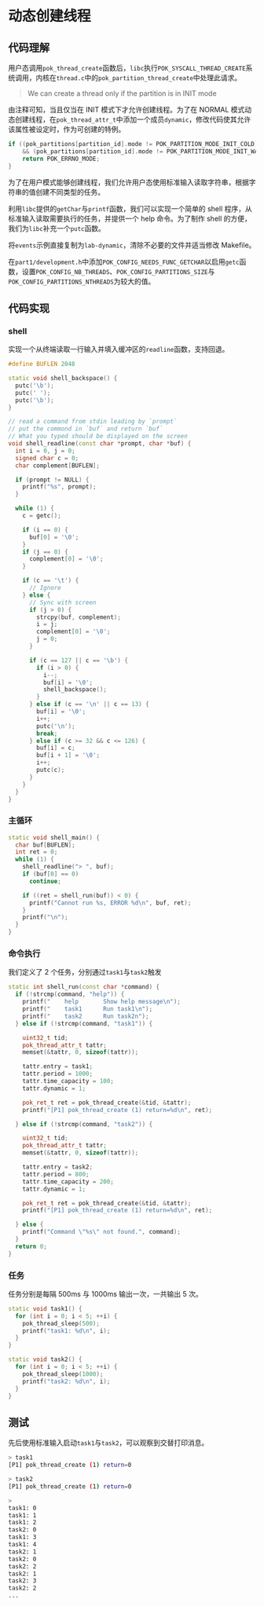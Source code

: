# 动态创建线程

## 代码理解

用户态调用`pok_thread_create`函数后，`libc`执行`POK_SYSCALL_THREAD_CREATE`系统调用，内核在`thread.c`中的`pok_partition_thread_create`中处理此请求。

> We can create a thread only if the partition is in INIT mode

由注释可知，当且仅当在 INIT 模式下才允许创建线程。为了在 NORMAL 模式动态创建线程，在`pok_thread_attr_t`中添加一个成员`dynamic`，修改代码使其允许该属性被设定时，作为可创建的特例。

```c++
if ((pok_partitions[partition_id].mode != POK_PARTITION_MODE_INIT_COLD)
    && (pok_partitions[partition_id].mode != POK_PARTITION_MODE_INIT_WARM) && (!attr->dynamic)) {
    return POK_ERRNO_MODE;
}
```

为了在用户模式能够创建线程，我们允许用户态使用标准输入读取字符串，根据字符串的值创建不同类型的任务。

利用`libc`提供的`getChar`与`printf`函数，我们可以实现一个简单的 shell 程序，从标准输入读取需要执行的任务，并提供一个 help 命令。为了制作 shell 的方便，我们为`libc`补充一个`putc`函数。

将`events`示例直接复制为`lab-dynamic`，清除不必要的文件并适当修改 Makefile。

在`part1/development.h`中添加`POK_CONFIG_NEEDS_FUNC_GETCHAR`以启用`getc`函数，设置`POK_CONFIG_NB_THREADS`、`POK_CONFIG_PARTITIONS_SIZE`与`POK_CONFIG_PARTITIONS_NTHREADS`为较大的值。

## 代码实现

### shell
实现一个从终端读取一行输入并填入缓冲区的`readline`函数，支持回退。

```c++
#define BUFLEN 2048

static void shell_backspace() {
  putc('\b');
  putc(' ');
  putc('\b');
}

// read a command from stdin leading by `prompt`
// put the commond in `buf` and return `buf`
// What you typed should be displayed on the screen
void shell_readline(const char *prompt, char *buf) {
  int i = 0, j = 0;
  signed char c = 0;
  char complement[BUFLEN];

  if (prompt != NULL) {
    printf("%s", prompt);
  }

  while (1) {
    c = getc();

    if (i == 0) {
      buf[0] = '\0';
    }
    if (j == 0) {
      complement[0] = '\0';
    }

    if (c == '\t') {
      // Ignore
    } else {
      // Sync with screen
      if (j > 0) {
        strcpy(buf, complement);
        i = j;
        complement[0] = '\0';
        j = 0;
      }

      if (c == 127 || c == '\b') {
        if (i > 0) {
          i--;
          buf[i] = '\0';
          shell_backspace();
        }
      } else if (c == '\n' || c == 13) {
        buf[i] = '\0';
        i++;
        putc('\n');
        break;
      } else if (c >= 32 && c <= 126) {
        buf[i] = c;
        buf[i + 1] = '\0';
        i++;
        putc(c);
      }
    }
  }
}
```

### 主循环

```c++
static void shell_main() {
  char buf[BUFLEN];
  int ret = 0;
  while (1) {
    shell_readline("> ", buf);
    if (buf[0] == 0)
      continue;

    if ((ret = shell_run(buf)) < 0) {
      printf("Cannot run %s, ERROR %d\n", buf, ret);
    }
    printf("\n");
  }
}
```

### 命令执行

我们定义了 2 个任务，分别通过`task1`与`task2`触发
```c++
static int shell_run(const char *command) {
  if (!strcmp(command, "help")) {
    printf("    help       Show help message\n");
    printf("    task1      Run task1\n");
    printf("    task2      Run task2n");
  } else if (!strcmp(command, "task1")) {

    uint32_t tid;
    pok_thread_attr_t tattr;
    memset(&tattr, 0, sizeof(tattr));

    tattr.entry = task1;
    tattr.period = 1000;
    tattr.time_capacity = 100;
    tattr.dynamic = 1;

    pok_ret_t ret = pok_thread_create(&tid, &tattr);
    printf("[P1] pok_thread_create (1) return=%d\n", ret);

  } else if (!strcmp(command, "task2")) {

    uint32_t tid;
    pok_thread_attr_t tattr;
    memset(&tattr, 0, sizeof(tattr));

    tattr.entry = task2;
    tattr.period = 800;
    tattr.time_capacity = 200;
    tattr.dynamic = 1;

    pok_ret_t ret = pok_thread_create(&tid, &tattr);
    printf("[P1] pok_thread_create (1) return=%d\n", ret);

  } else {
    printf("Command \"%s\" not found.", command);
  }
  return 0;
}
```

### 任务

任务分别是每隔 500ms 与 1000ms 输出一次，一共输出 5 次。
```c++
static void task1() {
  for (int i = 0; i < 5; ++i) {
    pok_thread_sleep(500);
    printf("task1: %d\n", i);
  }
}

static void task2() {
  for (int i = 0; i < 5; ++i) {
    pok_thread_sleep(1000);
    printf("task2: %d\n", i);
  }
}
```

## 测试

先后使用标准输入启动`task1`与`task2`，可以观察到交替打印消息。

```sh
> task1
[P1] pok_thread_create (1) return=0

> task2
[P1] pok_thread_create (1) return=0

> 
task1: 0
task1: 1
task1: 2
task2: 0
task1: 3
task1: 4
task2: 1
task2: 0
task2: 2
task2: 1
task2: 3
task2: 2
...
```
